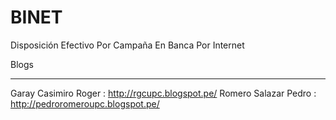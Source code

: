 # BINET
Disposición Efectivo Por Campaña En Banca Por Internet

Blogs
*****

Garay Casimiro Roger   :   http://rgcupc.blogspot.pe/
Romero Salazar Pedro   :   http://pedroromeroupc.blogspot.pe/

